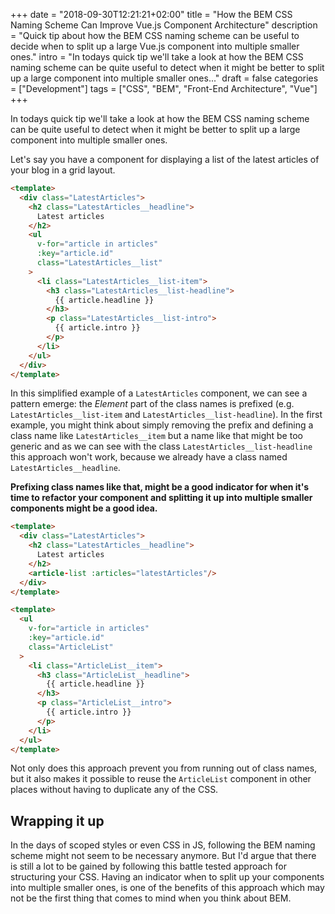 +++
date = "2018-09-30T12:21:21+02:00"
title = "How the BEM CSS Naming Scheme Can Improve Vue.js Component Architecture"
description = "Quick tip about how the BEM CSS naming scheme can be useful to decide when to split up a large Vue.js component into multiple smaller ones."
intro = "In todays quick tip we'll take a look at how the BEM CSS naming scheme can be quite useful to detect when it might be better to split up a large component into multiple smaller ones..."
draft = false
categories = ["Development"]
tags = ["CSS", "BEM", "Front-End Architecture", "Vue"]
+++

In todays quick tip we'll take a look at how the BEM CSS naming scheme can be quite useful to detect when it might be better to split up a large component into multiple smaller ones.

Let's say you have a component for displaying a list of the latest articles of your blog in a grid layout.

```html
<template>
  <div class="LatestArticles">
    <h2 class="LatestArticles__headline">
      Latest articles
    </h2>
    <ul
      v-for="article in articles"
      :key="article.id"
      class="LatestArticles__list"
    >
      <li class="LatestArticles__list-item">
        <h3 class="LatestArticles__list-headline">
          {{ article.headline }}
        </h3>
        <p class="LatestArticles__list-intro">
          {{ article.intro }}
        </p>
      </li>
    </ul>
  </div>
</template>
```

In this simplified example of a `LatestArticles` component, we can see a pattern emerge: the *Element* part of the class names is prefixed (e.g. `LatestArticles__list-item` and `LatestArticles__list-headline`). In the first example, you might think about simply removing the prefix and defining a class name like `LatestArticles__item` but a name like that might be too generic and as we can see with the class `LatestArticles__list-headline` this approach won't work, because we already have a class named `LatestArticles__headline`.

**Prefixing class names like that, might be a good indicator for when it's time to refactor your component and splitting it up into multiple smaller components might be a good idea.**

```html
<template>
  <div class="LatestArticles">
    <h2 class="LatestArticles__headline">
      Latest articles
    </h2>
    <article-list :articles="latestArticles"/>
  </div>
</template>
```

```html
<template>
  <ul
    v-for="article in articles"
    :key="article.id"
    class="ArticleList"
  >
    <li class="ArticleList__item">
      <h3 class="ArticleList__headline">
        {{ article.headline }}
      </h3>
      <p class="ArticleList__intro">
        {{ article.intro }}
      </p>
    </li>
  </ul>
</template>
```

Not only does this approach prevent you from running out of class names, but it also makes it possible to reuse the `ArticleList` component in other places without having to duplicate any of the CSS.

## Wrapping it up

In the days of scoped styles or even CSS in JS, following the BEM naming scheme might not seem to be necessary anymore. But I'd argue that there is still a lot to be gained by following this battle tested approach for structuring your CSS. Having an indicator when to split up your components into multiple smaller ones, is one of the benefits of this approach which may not be the first thing that comes to mind when you think about BEM.
